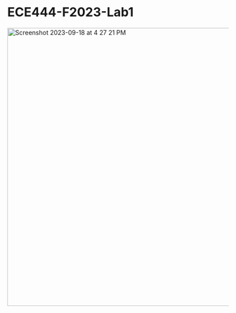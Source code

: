 # ECE444-F2023-Lab1
<img width="634" alt="Screenshot 2023-09-18 at 4 27 21 PM" src="https://github.com/Stephenwang3801/ECE444-F2023-Lab1/assets/25191547/0de84ab1-4e9a-46d8-a0cd-18d96cc225ac">

